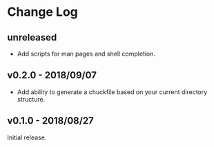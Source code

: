 # Change Log

## unreleased

* Add scripts for man pages and shell completion.

## v0.2.0 - 2018/09/07

* Add ability to generate a chuckfile based on your current directory
  structure.

## v0.1.0 - 2018/08/27

Initial release.
